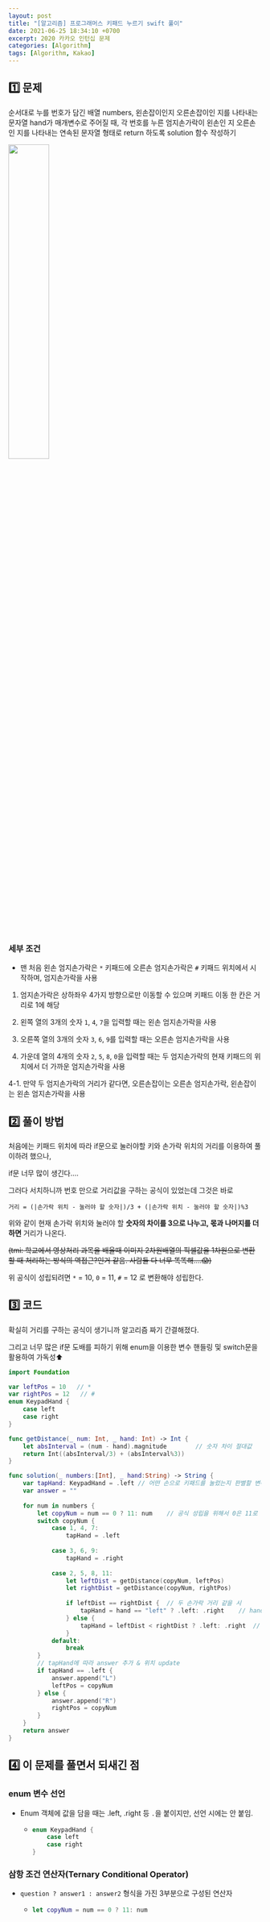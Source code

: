 ```yaml
---
layout: post
title: "[알고리즘] 프로그래머스 키패드 누르기 swift 풀이"
date: 2021-06-25 18:34:10 +0700
excerpt: 2020 카카오 인턴십 문제
categories: [Algorithm]
tags: [Algorithm, Kakao]
---
```


## 1️⃣ 문제

순서대로 누를 번호가 담긴 배열 numbers, 왼손잡이인지 오른손잡이인 지를 나타내는 문자열 hand가 매개변수로 주어질 때, 각 번호를 누른 엄지손가락이 왼손인 지 오른손인 지를 나타내는 연속된 문자열 형태로 return 하도록 solution 함수 작성하기

<img width="40%" src="https://grepp-programmers.s3.ap-northeast-2.amazonaws.com/files/production/4b69a271-5f4a-4bf4-9ebf-6ebed5a02d8d/kakao_phone1.png">

### 세부 조건

- 맨 처음 왼손 엄지손가락은 `*` 키패드에 오른손 엄지손가락은 `#` 키패드 위치에서 시작하며, 엄지손가락을 사용

1. 엄지손가락은 상하좌우 4가지 방향으로만 이동할 수 있으며 키패드 이동 한 칸은 거리로 1에 해당

2.  왼쪽 열의 3개의 숫자 `1`, `4`, `7`을 입력할 때는 왼손 엄지손가락을 사용

3.  오른쪽 열의 3개의 숫자 `3`, `6`, `9`를 입력할 때는 오른손 엄지손가락을 사용

4.  가운데 열의 4개의 숫자 `2`, `5`, `8`, `0`을 입력할 때는 두 엄지손가락의 현재 키패드의 위치에서 더 가까운 엄지손가락을 사용

   4-1. 만약 두 엄지손가락의 거리가 같다면, 오른손잡이는 오른손 엄지손가락, 왼손잡이는 왼손 엄지손가락을 사용

## 2️⃣ 풀이 방법

처음에는 키패드 위치에 따라 if문으로 눌러야할 키와 손가락 위치의 거리를 이용하여 풀이하려 했으나,

if문 너무 많이 생긴다....

그러다 서치하니까 번호 만으로 거리값을 구하는 공식이 있었는데 그것은 바로

```
거리 = (|손가락 위치 - 눌러야 할 숫자|)/3 + (|손가락 위치 - 눌러야 할 숫자|)%3
```

위와 같이 현재 손가락 위치와 눌러야 할 **숫자의 차이를 3으로 나누고, 몫과 나머지를 더하면** 거리가 나온다.

~~(tmi: 학교에서 영상처리 과목을 배울때 이미지 2차원배열의 픽셀값을 1차원으로 변환할 때 처리하는 방식의 역접근?인거 같음. 사람들 다 너무 똑똑해....😱)~~

위 공식이 성립되려면 `*` = 10, `0` = 11, `#` = 12 로 변환해야 성립한다.

## 3️⃣ 코드

확실히 거리를 구하는 공식이 생기니까 알고리즘 짜기 간결해졌다.

그리고 너무 많은 if문 도배를 피하기 위해 enum을 이용한 변수 핸들링 및 switch문을 활용하여 가독성⬆️

``` swift
import Foundation

var leftPos = 10   // *
var rightPos = 12   // #
enum KeypadHand {       
    case left
    case right
}

func getDistance(_ num: Int, _ hand: Int) -> Int {
    let absInterval = (num - hand).magnitude        // 숫자 차이 절대값
    return Int((absInterval/3) + (absInterval%3))
}

func solution(_ numbers:[Int], _ hand:String) -> String {
    var tapHand: KeypadHand = .left // 어떤 손으로 키패드를 눌렀는지 판별할 변수
    var answer = ""
    
    for num in numbers {
        let copyNum = num == 0 ? 11: num    // 공식 성립을 위해서 0은 11로 계산한다.
        switch copyNum {
            case 1, 4, 7:
                tapHand = .left
            
            case 3, 6, 9:
                tapHand = .right
            
            case 2, 5, 8, 11:
                let leftDist = getDistance(copyNum, leftPos)
                let rightDist = getDistance(copyNum, rightPos)
        
                if leftDist == rightDist {  // 두 손가락 거리 같을 시
                    tapHand = hand == "left" ? .left: .right    // hand에 따라 키패드를 누를 손가락 선택
                } else {
                    tapHand = leftDist < rightDist ? .left: .right  // 거리가 작은 손으로 키패드 누름
                }
            default:
                break
        }
        // tapHand에 따라 answer 추가 & 위치 update
        if tapHand == .left {
            answer.append("L")
            leftPos = copyNum
        } else {
            answer.append("R")
            rightPos = copyNum
        }
    }
    return answer
}
```



## 4️⃣ 이 문제를 풀면서 되새긴 점

### enum 변수 선언

- Enum 객체에 값을 담을 때는 .left, .right 등 `.`을 붙이지만, 선언 시에는 안 붙임.

  - ``` swift
    enum KeypadHand {       
        case left
        case right
    }
    ```


### 삼항 조건 연산자(Ternary Conditional Operator)

- `question ? answer1 : answer2` 형식을 가진 3부분으로 구성된 연산자

  - ``` swift
    let copyNum = num == 0 ? 11: num
    ```
